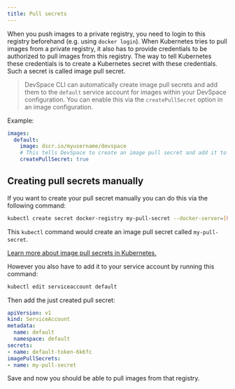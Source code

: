 ```yaml
---
title: Pull secrets
---
```


When you push images to a private registry, you need to login to this registry beforehand (e.g. using `docker login`). When Kubernetes tries to pull images from a private registry, it also has to provide credentials to be authorized to pull images from this registry. The way to tell Kubernetes these credentials is to create a Kubernetes secret with these credentials. Such a secret is called image pull secret.

> DevSpace CLI can automatically create image pull secrets and add them to the `default` service account for images within your DevSpace configuration. You can enable this via the `createPullSecret` option in an image configuration.

Example:
```yaml
images:
  default:
    image: dscr.io/myusername/devspace
    # This tells DevSpace to create an image pull secret and add it to the default service account during devspace deploy & devspace dev
    createPullSecret: true
```

## Creating pull secrets manually
If you want to create your pull secret manually you can do this via the following command:

```bash
kubectl create secret docker-registry my-pull-secret --docker-server=[REGISTRY_URL] --docker-username=[REGISTRY_USERNAME] --docker-password=[REGISTRY_PASSWORD] --docker-email=[YOUR_EMAIL]
```

This `kubectl` command would create an image pull secret called `my-pull-secret`. 

[Learn more about image pull secrets in Kubernetes.](https://kubernetes.io/docs/tasks/configure-pod-container/pull-image-private-registry/)

However you also have to add it to your service account by running this command:
```bash
kubectl edit serviceaccount default
```

Then add the just created pull secret:
```yaml
apiVersion: v1
kind: ServiceAccount
metadata:
  name: default
  namespace: default
secrets:
- name: default-token-6k6fc
imagePullSecrets:
- name: my-pull-secret
```

Save and now you should be able to pull images from that registry.
